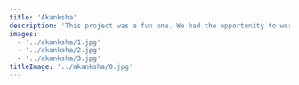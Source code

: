 ```yaml
---
title: 'Akanksha'
description: 'This project was a fun one. We had the opportunity to work with a couple of friends who wanted to capture their love for each other in a photo shoot. We had a great time and the photos turned out great.'
images:
  - '../akanksha/1.jpg'
  - '../akanksha/2.jpg'
  - '../akanksha/3.jpg'
titleImage: '../akanksha/0.jpg'
---
```

